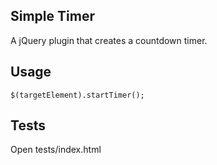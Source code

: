 ## Simple Timer

A jQuery plugin that creates a countdown timer.


## Usage

`$(targetElement).startTimer();`

## Tests

Open tests/index.html

